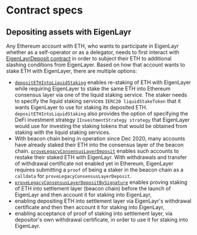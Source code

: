 # Contract specs

## Depositing assets with EigenLayr
Any Ethereum account with ETH, who wants to participate in EigenLayr whether as a self-operator or as a delegator, needs to first interact with [EigenLayrDeposit contract](./EigenLayrDeposit.sol) in order to subject their ETH to additional slashing conditions from EigenLayer. Based on how that account wants to stake ETH with EigenLayer, there are multiple options:
  - [`depositETHIntoLiquidStaking`](https://github.com/Layr-Labs/eignlayr-contracts/blob/849f755d926961c29584a2cb81a3f88335f51328/src/contracts/core/EigenLayrDeposit.sol#L62) enables re-staking of ETH with EigenLayer while requiring EigenLayer to stake the same ETH into Ethereum consensus layer via one of the liquid staking service. The staker needs to specify the liquid staking services `IERC20 liquidStakeToken` that it wants EigenLayer to use for staking its deposited ETH. `depositETHIntoLiquidStaking` also provides the option of specifying the DeFi investment strategy `IInvestmentStrategy strategy` that EigenLayer would use for investing the staking tokens that would be obtained from staking with the liquid staking services. 
  - With beacon chain being in operation since Dec 2020, many accounts have already staked their ETH into the consensus layer of the beacon chain. [`proveLegacyConsensusLayerDeposit`](https://github.com/Layr-Labs/eignlayr-contracts/blob/f0724479452c9fbb7bb72cd20a86d4f0abe67050/src/contracts/core/EigenLayrDeposit.sol#L137) enables such accounts to restake their staked ETH with EigenLayr. With withdrawals and transfer of withdrawal certificate not enabled yet in Ethereum, EigenLayer requires submitting a `proof` of being a staker in the beacon chain as a `calldata` for `proveLegacyConsensusLayerDeposit`.
  - [`proveLegacyConsensusLayerDepositBySignature`](https://github.com/Layr-Labs/eignlayr-contracts/blob/f0724479452c9fbb7bb72cd20a86d4f0abe67050/src/contracts/core/EigenLayrDeposit.sol#L91) enables proving staking of ETH into settlement layer (beacon chain) before the launch of EigenLayr and then account it for staking into EigenLayr,
  - enabling depositing ETH into settlement layer via EigenLayr's withdrawal certificate and then then account it for staking into EigenLayr,
  - enabling acceptance of proof of staking into settlement layer, via depositor's own withdrawal certificate, in order to use it for staking into EigenLayr.
 
